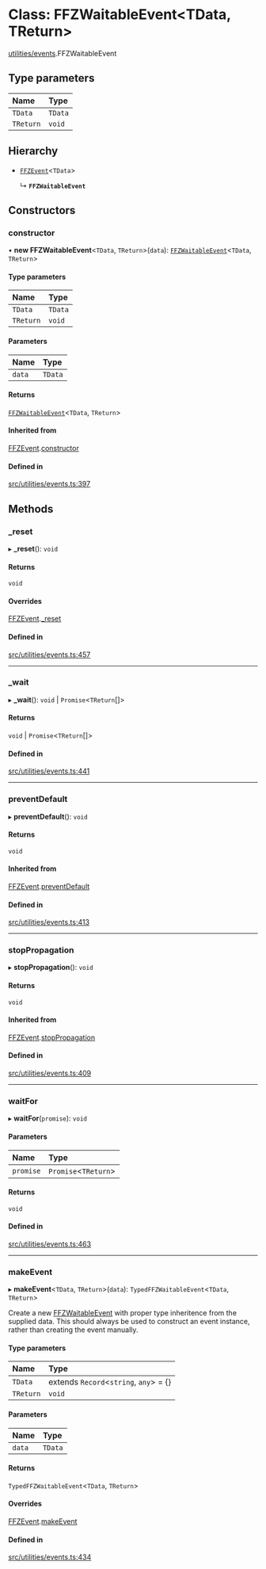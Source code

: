 # Class: FFZWaitableEvent\<TData, TReturn\>

[utilities/events](../modules/utilities_events.md).FFZWaitableEvent

## Type parameters

| Name | Type |
| :------ | :------ |
| `TData` | `TData` |
| `TReturn` | `void` |

## Hierarchy

- [`FFZEvent`](utilities_events_FFZEvent.md)\<`TData`\>

  ↳ **`FFZWaitableEvent`**

## Constructors

### constructor

• **new FFZWaitableEvent**\<`TData`, `TReturn`\>(`data`): [`FFZWaitableEvent`](utilities_events_FFZWaitableEvent.md)\<`TData`, `TReturn`\>

#### Type parameters

| Name | Type |
| :------ | :------ |
| `TData` | `TData` |
| `TReturn` | `void` |

#### Parameters

| Name | Type |
| :------ | :------ |
| `data` | `TData` |

#### Returns

[`FFZWaitableEvent`](utilities_events_FFZWaitableEvent.md)\<`TData`, `TReturn`\>

#### Inherited from

[FFZEvent](utilities_events_FFZEvent.md).[constructor](utilities_events_FFZEvent.md#constructor)

#### Defined in

[src/utilities/events.ts:397](https://github.com/FrankerFaceZ/FrankerFaceZ/blob/master/src/utilities/events.ts#L397)

## Methods

### \_reset

▸ **_reset**(): `void`

#### Returns

`void`

#### Overrides

[FFZEvent](utilities_events_FFZEvent.md).[_reset](utilities_events_FFZEvent.md#_reset)

#### Defined in

[src/utilities/events.ts:457](https://github.com/FrankerFaceZ/FrankerFaceZ/blob/master/src/utilities/events.ts#L457)

___

### \_wait

▸ **_wait**(): `void` \| `Promise`\<`TReturn`[]\>

#### Returns

`void` \| `Promise`\<`TReturn`[]\>

#### Defined in

[src/utilities/events.ts:441](https://github.com/FrankerFaceZ/FrankerFaceZ/blob/master/src/utilities/events.ts#L441)

___

### preventDefault

▸ **preventDefault**(): `void`

#### Returns

`void`

#### Inherited from

[FFZEvent](utilities_events_FFZEvent.md).[preventDefault](utilities_events_FFZEvent.md#preventdefault)

#### Defined in

[src/utilities/events.ts:413](https://github.com/FrankerFaceZ/FrankerFaceZ/blob/master/src/utilities/events.ts#L413)

___

### stopPropagation

▸ **stopPropagation**(): `void`

#### Returns

`void`

#### Inherited from

[FFZEvent](utilities_events_FFZEvent.md).[stopPropagation](utilities_events_FFZEvent.md#stoppropagation)

#### Defined in

[src/utilities/events.ts:409](https://github.com/FrankerFaceZ/FrankerFaceZ/blob/master/src/utilities/events.ts#L409)

___

### waitFor

▸ **waitFor**(`promise`): `void`

#### Parameters

| Name | Type |
| :------ | :------ |
| `promise` | `Promise`\<`TReturn`\> |

#### Returns

`void`

#### Defined in

[src/utilities/events.ts:463](https://github.com/FrankerFaceZ/FrankerFaceZ/blob/master/src/utilities/events.ts#L463)

___

### makeEvent

▸ **makeEvent**\<`TData`, `TReturn`\>(`data`): `TypedFFZWaitableEvent`\<`TData`, `TReturn`\>

Create a new [FFZWaitableEvent](utilities_events_FFZWaitableEvent.md) with proper type inheritence from the
supplied data. This should always be used to construct an event
instance, rather than creating the event manually.

#### Type parameters

| Name | Type |
| :------ | :------ |
| `TData` | extends `Record`\<`string`, `any`\> = {} |
| `TReturn` | `void` |

#### Parameters

| Name | Type |
| :------ | :------ |
| `data` | `TData` |

#### Returns

`TypedFFZWaitableEvent`\<`TData`, `TReturn`\>

#### Overrides

[FFZEvent](utilities_events_FFZEvent.md).[makeEvent](utilities_events_FFZEvent.md#makeevent)

#### Defined in

[src/utilities/events.ts:434](https://github.com/FrankerFaceZ/FrankerFaceZ/blob/master/src/utilities/events.ts#L434)
